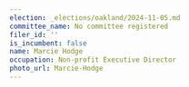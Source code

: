 ```yaml
---
election: _elections/oakland/2024-11-05.md
committee_name: No committee registered
filer_id: ''
is_incumbent: false
name: Marcie Hodge
occupation: Non-profit Executive Director
photo_url: Marcie-Hodge
---
```

